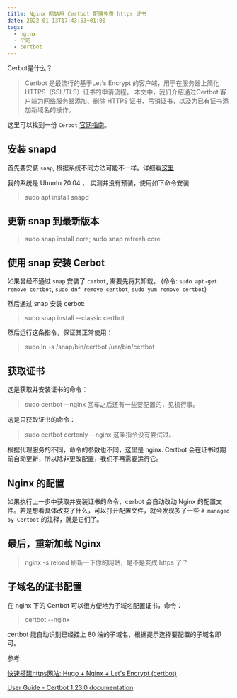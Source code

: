 ```yaml
---
title: Nginx 网站用 Certbot 配置免费 https 证书
date: 2022-01-13T17:43:53+01:00
tags:
  - nginx
  - 个站
  - certbot
---
```


Cerbot是什么？
>Certbot 是最流行的基于Let's Encrypt 的客户端，用于在服务器上简化HTTPS（SSL/TLS）证书的申请流程。 本文中，我们介绍通过Certbot 客户端为网络服务器添加、删除 HTTPS 证书、吊销证书，以及为已有证书添加新域名的操作。

这里可以找到一份 `Cerbot` [官网指南](https://certbot.eff.org/instructions)。

## 安装 snapd
首先要安装 `snap`, 根据系统不同方法可能不一样。详细看[这里](https://snapcraft.io/docs/installing-snapd)

我的系统是 Ubuntu 20.04 ， 实测并没有预装，使用如下命令安装:
>sudo apt install snapd

## 更新 snap 到最新版本
> sudo snap install core; sudo snap refresh core

## 使用 snap 安装 Cerbot
如果曾经不通过 `snap` 安装了 `cerbot`, 需要先将其卸载。
(命令: `sudo apt-get remove certbot`, `sudo dnf remove certbot`, `sudo yum remove certbot`)

然后通过 snap 安装 cerbot:
>sudo snap install --classic certbot


然后运行这条指令，保证其正常使用：
>sudo ln -s /snap/bin/certbot /usr/bin/certbot

## 获取证书

这是获取并安装证书的命令：
>sudo certbot --nginx
回车之后还有一些要配置的，见机行事。

这是只获取证书的命令：
>sudo certbot certonly --nginx
这条指令没有尝试过。

根据代理服务的不同，命令的参数也不同，这里是 nginx.
Certbot 会在证书过期前自动更新，所以除非更改配置，我们不再需要运行它。

## Nginx 的配置
如果执行上一步中获取并安装证书的命令，cerbot 会自动改动 Nginx 的配置文件。若是想看具体改变了什么，可以打开配置文件，就会发现多了一些 `# managed by Certbot` 的注释，就是它们了。

## 最后，重新加载 Nginx
>nginx -s reload
刷新一下你的网站，是不是变成 https 了？

## 子域名的证书配置

在 nginx 下的 Certbot 可以很方便地为子域名配置证书，命令：
>certbot --nginx

certbot 能自动识别已经挂上 80 端的子域名，根据提示选择要配置的子域名即可。

参考:

[快速搭建https网站: Hugo + Nginx + Let's Encrypt (certbot)](https://zhuanlan.zhihu.com/p/365910957)

[User Guide - Certbot 1.23.0 documentation](https://eff-certbot.readthedocs.io/en/stable/using.html#certbot-commands)